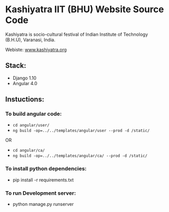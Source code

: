 # Kashiyatra IIT (BHU) Website Source Code

Kashiyatra is socio-cultural festival of Indian Institute of Technology (B.H.U), Varanasi, India. 

Webiste: www.kashiyatra.org

## Stack:
 * Django 1.10
 * Angular 4.0

## Instuctions:

### To build angular code:

* `cd angular/user/`
* `ng build -op=../../templates/angular/user --prod -d /static/`

OR

* `cd angular/ca/`
* `ng build -op=../../templates/angular/ca/ --prod -d /static/`

### To install python dependencies:

* pip install -r requirements.txt

### To run Development server:

* python manage.py runserver


